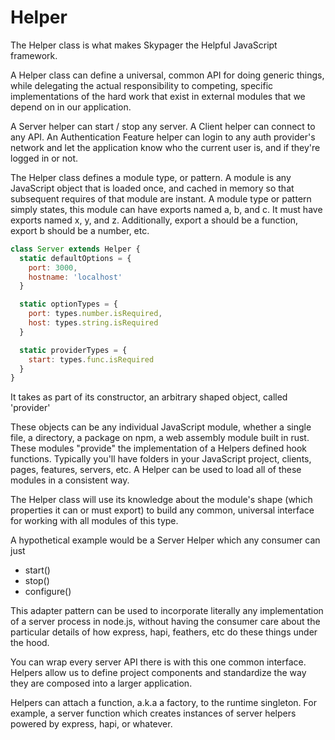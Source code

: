 # Helper

The Helper class is what makes Skypager the Helpful JavaScript framework. 

A Helper class can define a universal, common API for doing generic things, while delegating the actual responsibility to competing, specific implementations of the hard work that exist in external modules that we depend on in our application. 

A Server helper can start / stop any server.  A Client helper can connect to any API.  An Authentication Feature helper can login to any auth provider's network and let the application know who the current user is, and if they're logged in or not. 

The Helper class defines a module type, or pattern.  A module is any JavaScript object that is loaded once, and cached in memory so that subsequent requires of that module are instant.  A module type or pattern simply states, this module can have exports named a, b, and c.  It must have exports named x, y, and z.  Additionally, export a should be a function, export b should be a number, etc.

```javascript
class Server extends Helper {
  static defaultOptions = {
    port: 3000,
    hostname: 'localhost' 
  }

  static optionTypes = {
    port: types.number.isRequired,
    host: types.string.isRequired
  }

  static providerTypes = {
    start: types.func.isRequired
  }  
}
```

It takes as part of its constructor, an arbitrary shaped object, called 'provider'

These objects can be any individual JavaScript module, whether a single file, a directory, a package on npm, a web assembly module built in rust.  These modules "provide" the implementation of a Helpers defined hook functions.  Typically you'll have folders in your JavaScript project, clients, pages, features, servers, etc.  A Helper can be used to load all of these modules in a consistent way.

The Helper class will use its knowledge about the module's shape (which properties it can or must export) to build any common, universal interface for working with all modules of this type.

A hypothetical example would be a Server Helper which any consumer can just

- start()
- stop()
- configure()

This adapter pattern can be used to incorporate literally any implementation of a server process in node.js, without having the consumer care about the particular details of how express, hapi, feathers, etc do these things under the hood. 

You can wrap every server API there is with this one common interface. Helpers allow us to define project components and standardize the way they are composed into a larger application. 

Helpers can attach a function, a.k.a a factory, to the runtime singleton.  For example, a server function which creates instances of server helpers powered by express, hapi, or whatever.

